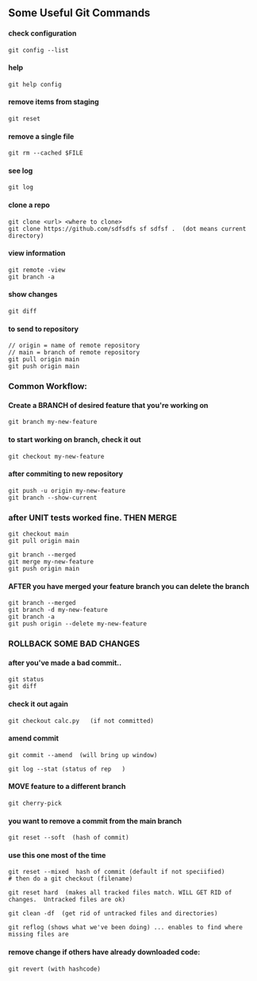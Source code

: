 ## Some Useful Git Commands
#### check configuration
	git config --list
#### help 
	git help config 

#### remove items from staging
	git reset
	
#### remove a single file
	git rm --cached $FILE
	
#### see log
	git log


#### clone a repo

	git clone <url> <where to clone>
	git clone https://github.com/sdfsdfs sf sdfsf .  (dot means current directory)

#### view information
	git remote -view
	git branch -a

#### show changes
	git diff

#### to send to repository
	// origin = name of remote repository
	// main = branch of remote repository
	git pull origin main
	git push origin main

### Common Workflow:

    
#### Create a BRANCH  of desired feature that you're working on
	git branch my-new-feature
#### to start working on branch, check it out
	git checkout my-new-feature
#### after commiting to new repository
	git push -u origin my-new-feature
	git branch --show-current
	
### after UNIT tests worked fine. THEN MERGE

	git checkout main
	git pull origin main

	git branch --merged
	git merge my-new-feature
	git push origin main

#### AFTER you have merged your feature branch you can delete the branch

	git branch --merged
	git branch -d my-new-feature
	git branch -a 
	git push origin --delete my-new-feature

### ROLLBACK SOME BAD CHANGES
####  after you've made a bad commit..
	git status
	git diff

#### check it out again
	git checkout calc.py   (if not committed)

#### amend commit
	git commit --amend  (will bring up window)

	git log --stat (status of rep	)

#### MOVE feature to a different branch
	git cherry-pick

#### you want to remove a commit from the main branch
	git reset --soft  (hash of commit)
#### use this one most of the time
	git reset --mixed  hash of commit (default if not speciified)
	# then do a git checkout (filename)

	git reset hard  (makes all tracked files match. WILL GET RID of changes.  Untracked files are ok)

	git clean -df  (get rid of untracked files and directories)

	git reflog (shows what we've been doing) ... enables to find where missing files are

#### remove change if others have already downloaded code:
	git revert (with hashcode)






